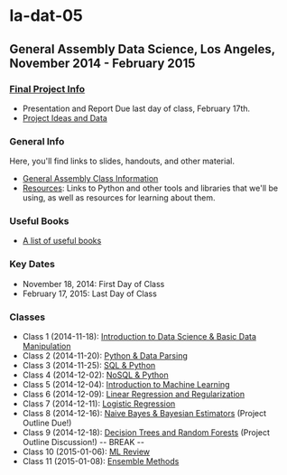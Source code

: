 la-dat-05
===========
General Assembly Data Science, Los Angeles, November 2014 - February 2015
------------------------------------------------------
### [Final Project Info](https://github.com/ga-students/la-dat-05/wiki/Final-Project-Requirements)
- Presentation and Report Due last day of class, February 17th.
- [Project Ideas and Data](https://github.com/ga-students/la-dat-05/wiki/Final-Project-Ideas-and-Datasets)

### General Info
Here, you'll find links to slides, handouts, and other material.
- [General Assembly Class Information](https://generalassemb.ly/education/data-science/los-angeles)
- [Resources](https://github.com/ga-students/la-dat-05/wiki/Resources): Links to Python and other tools and libraries that we'll be using, as well as resources for learning about them. 

### Useful Books
- [A list of useful books](https://github.com/adparker/GADSLA_1403/wiki/Books)

### Key Dates
- November 18, 2014: First Day of Class
- February 17, 2015: Last Day of Class

### Classes
- Class 1 (2014-11-18): [Introduction to Data Science & Basic Data Manipulation](https://github.com/ga-students/la-dat-05/wiki/Lesson-01---Introduction-to-Data-Science-&-Basic-Data-Manipulation)
- Class 2 (2014-11-20): [Python & Data Parsing](https://github.com/ga-students/la-dat-05/wiki/Lesson-02-Python-&-Data-Parsing)
- Class 3 (2014-11-25): [SQL & Python](https://github.com/ga-students/la-dat-05/wiki/Lesson-03-SQL-&-Python)
- Class 4 (2014-12-02): [NoSQL & Python](https://github.com/ga-students/la-dat-05/wiki/Lesson-04-NoSQL-&-Python)
- Class 5 (2014-12-04): [Introduction to Machine Learning](https://github.com/ga-students/la-dat-05/wiki/Lesson-05-Intro-to-Machine-Learning)
- Class 6 (2014-12-09): [Linear Regression and Regularization](https://github.com/ga-students/la-dat-05/wiki/Lesson-06-Linear-Regression)
- Class 7 (2014-12-11): [Logistic Regression](https://github.com/ga-students/la-dat-05/wiki/Lesson-07-Logistic-Regression) 
- Class 8 (2014-12-16): [Naive Bayes & Bayesian Estimators](https://github.com/ga-students/la-dat-05/wiki/Lesson-08-Probability,-Bayesian-Inference,-and-Naive-Bayes) (Project Outline Due!)
- Class 9 (2014-12-18): [Decision Trees and Random Forests](https://github.com/ga-students/la-dat-05/wiki/Lesson-09-Decision-Trees-&-Random-Forests) (Project Outline Discussion!)
-- BREAK --
- Class 10 (2015-01-06): [ML Review](https://github.com/ga-students/la-dat-05/wiki/Lesson-10-ML-Review)
- Class 11 (2015-01-08): [Ensemble Methods](https://github.com/ga-students/la-dat-05/wiki/Lesson-11-Ensemble-Methods)

